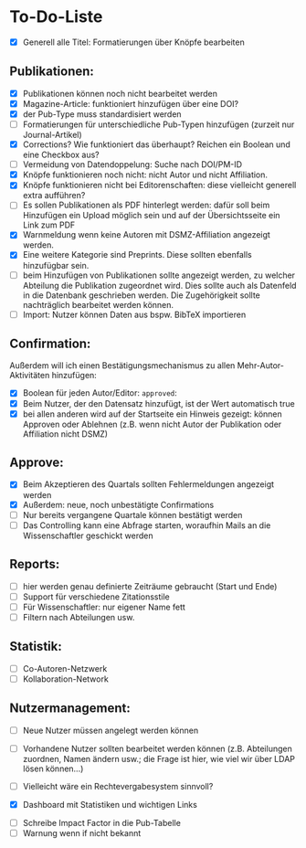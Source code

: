 # To-Do-Liste

-[x] Generell alle Titel: Formatierungen über Knöpfe bearbeiten

## Publikationen:
-[x] Publikationen können noch nicht bearbeitet werden
-[x] Magazine-Article: funktioniert hinzufügen über eine DOI?
-[x] der Pub-Type muss standardisiert werden
-[ ] Formatierungen für unterschiedliche Pub-Typen hinzufügen (zurzeit nur Journal-Artikel)
-[x] Corrections? Wie funktioniert das überhaupt? Reichen ein Boolean und eine Checkbox aus?
-[ ] Vermeidung von Datendoppelung: Suche nach DOI/PM-ID
-[x] Knöpfe funktionieren noch nicht: nicht Autor und nicht Affiliation.
-[x] Knöpfe funktionieren nicht bei Editorenschaften: diese vielleicht generell extra aufführen?
-[ ] Es sollen Publikationen als PDF hinterlegt werden: dafür soll beim Hinzufügen ein Upload möglich sein und auf der Übersichtsseite ein Link zum PDF
-[x] Warnmeldung wenn keine Autoren mit DSMZ-Affiliation angezeigt werden.
-[x] Eine weitere Kategorie sind Preprints. Diese sollten ebenfalls hinzufügbar sein.
-[ ] beim Hinzufügen von Publikationen sollte angezeigt werden, zu welcher Abteilung die Publikation zugeordnet wird. Dies sollte auch als Datenfeld in die Datenbank geschrieben werden. Die Zugehörigkeit sollte nachträglich bearbeitet werden können.
-[ ] Import: Nutzer können Daten aus bspw. BibTeX importieren

## Confirmation:
Außerdem will ich einen Bestätigungsmechanismus zu allen Mehr-Autor-Aktivitäten hinzufügen:
-[x] Boolean für jeden Autor/Editor: `approved`:
-[x] Beim Nutzer, der den Datensatz hinzufügt, ist der Wert automatisch true
-[x] bei allen anderen wird auf der Startseite ein Hinweis gezeigt: können Approven oder Ablehnen (z.B. wenn nicht Autor der Publikation oder Affiliation nicht DSMZ)

## Approve:
-[x] Beim Akzeptieren des Quartals sollten Fehlermeldungen angezeigt werden
-[x] Außerdem: neue, noch unbestätigte Confirmations
-[ ] Nur bereits vergangene Quartale können bestätigt werden
-[ ] Das Controlling kann eine Abfrage starten, woraufhin Mails an die Wissenschaftler geschickt werden

## Reports:
-[ ] hier werden genau definierte Zeiträume gebraucht (Start und Ende)
-[ ] Support für verschiedene Zitationsstile
-[ ] Für Wissenschaftler: nur eigener Name fett
-[ ] Filtern nach Abteilungen usw.

## Statistik:
-[ ] Co-Autoren-Netzwerk
-[ ] Kollaboration-Network

## Nutzermanagement:
-[ ] Neue Nutzer müssen angelegt werden können
-[ ] Vorhandene Nutzer sollten bearbeitet werden können (z.B. Abteilungen zuordnen, Namen ändern usw.; die Frage ist hier, wie viel wir über LDAP lösen können...)
-[ ] Vielleicht wäre ein Rechtevergabesystem sinnvoll?


-[x] Dashboard mit Statistiken und wichtigen Links
<!-- -[ ] Berechne Lom für jeden Autor und schreibe es in die Tabelle???? -->
-[ ] Schreibe Impact Factor in die Pub-Tabelle
-[ ] Warnung wenn if nicht bekannt
<!-- 
<div class="csl-entry">Feynman, R. (2000). Probability Theory. In <i>Reliability, Maintenance and Logistic Support</i> (pp. 13–49). Springer US. https://doi.org/10.1007/978-1-4615-4655-9_2</div> -->